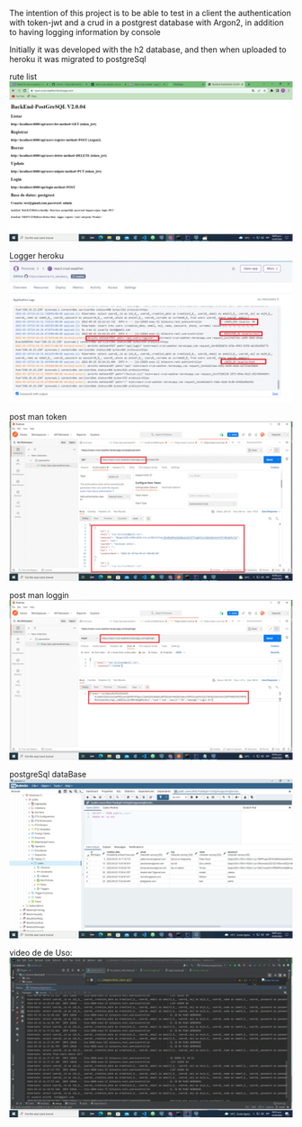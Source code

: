 The intention of this project is to be able to test in a client the authentication with token-jwt and
a crud in a postgrest database with Argon2, in addition to having logging information by console

Initially it was developed with the h2 database, and then when uploaded to heroku it was migrated to postgreSql


rute list
![](images/heroku_index.gif)

Logger heroku
![](images/heroku_logger.gif)

post man token
![](images/list_heroku_with_token.gif)

post man loggin
![](images/login_heroku.gif)

postgreSql dataBase
![](images/data_base.gif)


video de de Uso:
[![Video de uso](images/video.gif)](https://youtu.be/GJMszumuEZE)